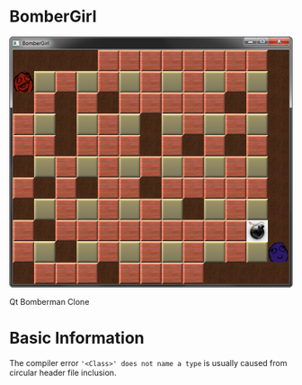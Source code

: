 BomberGirl
==========

![BomberGirl Screenshot](img/Screenshot2.png)

Qt Bomberman Clone

# Basic Information

The compiler error `'<Class>' does not name a type` is usually caused from circular header file inclusion.